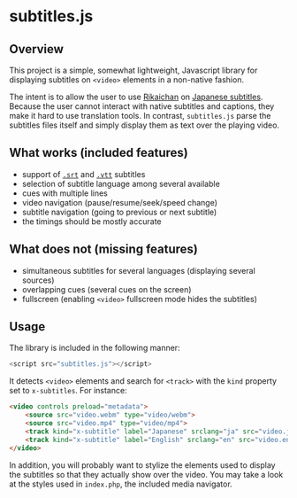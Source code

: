 subtitles.js
============

Overview
--------

This project is a simple, somewhat lightweight, Javascript library for
displaying subtitles on `<video>` elements in a non-native fashion.

The intent is to allow the user to use
[Rikaichan](http://www.polarcloud.com/rikaichan) on [Japanese
subtitles](https://kitsunekko.net/dirlist.php?dir=subtitles%2Fjapanese%2F).
Because the user cannot interact with native subtitles and captions, they make
it hard to use translation tools. In contrast, `subtitles.js` parse the
subtitles files itself and simply display them as text over the playing video.

What works (included features)
------------------------------

* support of [`.srt`](https://en.wikipedia.org/wiki/SubRip) and
  [`.vtt`](https://en.wikipedia.org/wiki/WebVTT) subtitles
* selection of subtitle language among several available
* cues with multiple lines
* video navigation (pause/resume/seek/speed change)
* subtitle navigation (going to previous or next subtitle)
* the timings should be mostly accurate

What does not (missing features)
--------------------------------

* simultaneous subtitles for several languages (displaying several sources)
* overlapping cues (several cues on the screen)
* fullscreen (enabling `<video>` fullscreen mode hides the subtitles)

Usage
-----

The library is included in the following manner:

```javascript
<script src="subtitles.js"></script>
```

It detects `<video>` elements and search for `<track>` with the `kind` property
set to `x-subtitles`. For instance:

```html
<video controls preload="metadata">
    <source src="video.webm" type="video/webm">
    <source src="video.mp4" type="video/mp4">
    <track kind="x-subtitle" label="Japanese" srclang="ja" src="video.ja.srt" default>
    <track kind="x-subtitle" label="English" srclang="en" src="video.en.srt">
</video>
```

In addition, you will probably want to stylize the elements used to display the
subtitles so that they actually show over the video. You may take a look at the
styles used in `index.php`, the included media navigator.
